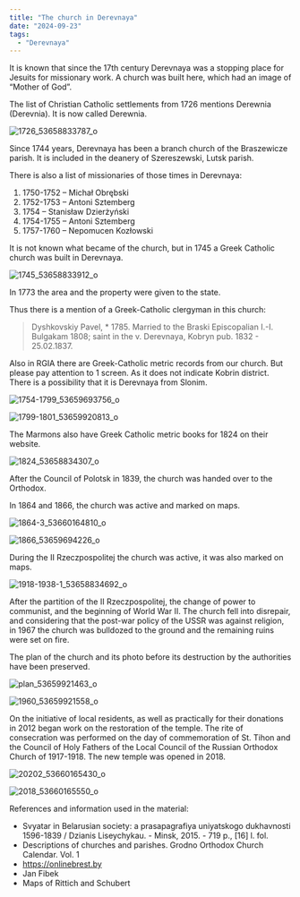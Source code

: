 ```yaml
---
title: "The church in Derevnaya"
date: "2024-09-23"
tags:
  - "Derevnaya"
---
```


It is known that since the 17th century Derevnaya was a stopping place for Jesuits for missionary work. A church was built here, which had an image of “Mother of God”.

The list of Christian Catholic settlements from 1726 mentions Derewnia (Derevnia). It is now called Derewnia.

![1726_53658833787_o](https://github.com/escfrpls/drochiczynpoleski/assets/125834172/d77e0bbf-ef4a-411c-8871-17c01fcdd432)

Since 1744 years, Derevnaya has been a branch church of the Braszewicze parish. It is included in the deanery of Szereszewski, Lutsk parish.

There is also a list of missionaries of those times in Derevnaya:

1. 1750-1752 – Michał Obrębski
2. 1752-1753 – Antoni Sztemberg
3. 1754 – Stanisław Dzierżyński
4. 1754-1755 – Antoni Sztemberg
5. 1757-1760 – Nepomucen Kozłowski

It is not known what became of the church, but in 1745 a Greek Catholic church was built in Derevnaya.

![1745_53658833912_o](https://github.com/escfrpls/drochiczynpoleski/assets/125834172/3e12b80c-4d0d-48f9-bb4f-0baee1577ad1)

In 1773 the area and the property were given to the state.

Thus there is a mention of a Greek-Catholic clergyman in this church:

> Dyshkovskiy Pavel, * 1785. Married to the Braski Episcopalian I.-I. Bulgakam 1808; saint in the v. Derevnaya, Kobryn pub. 1832 - 25.02.1837.

Also in RGIA there are Greek-Catholic metric records from our church. But please pay attention to 1 screen. As it does not indicate Kobrin district. There is a possibility that it is Derevnaya from Slonim.

![1754-1799_53659693756_o](https://github.com/escfrpls/drochiczynpoleski/assets/125834172/a84ada97-d08e-4daa-a913-bfab4c3c5e98)

![1799-1801_53659920813_o](https://github.com/escfrpls/drochiczynpoleski/assets/125834172/628f78ea-7afa-48a6-912c-f8c44f65a624)

The Marmons also have Greek Catholic metric books for 1824 on their website.

![1824_53658834307_o](https://github.com/escfrpls/drochiczynpoleski/assets/125834172/329df23a-54db-43b4-9ce4-bf3ae0c79d6a)

After the Council of Polotsk in 1839, the church was handed over to the Orthodox.

In 1864 and 1866, the church was active and marked on maps.

![1864-3_53660164810_o](https://github.com/escfrpls/drochiczynpoleski/assets/125834172/0700dbb6-9e78-4f15-bb7b-12b7216c17ca)

![1866_53659694226_o](https://github.com/escfrpls/drochiczynpoleski/assets/125834172/66ac7ea7-f8e2-4133-b116-56e3e90b974e)

During the II Rzeczpospolitej the church was active, it was also marked on maps.

![1918-1938-1_53658834692_o](https://github.com/escfrpls/drochiczynpoleski/assets/125834172/a6a45956-98bd-4276-8b78-91cde7f9e302)

After the partition of the II Rzeczpospolitej, the change of power to communist, and the beginning of World War II. The church fell into disrepair, and considering that the post-war policy of the USSR was against religion, in 1967 the church was bulldozed to the ground and the remaining ruins were set on fire.

The plan of the church and its photo before its destruction by the authorities have been preserved.

![plan_53659921463_o](https://github.com/escfrpls/drochiczynpoleski/assets/125834172/52c5351e-7d38-480d-88e5-eff8477fde4b)

![1960_53659921558_o](https://github.com/escfrpls/drochiczynpoleski/assets/125834172/613c2d66-722f-416c-baf5-6772115904a2)

On the initiative of local residents, as well as practically for their donations in 2012 began work on the restoration of the temple. The rite of consecration was performed on the day of commemoration of St. Tihon and the Council of Holy Fathers of the Local Council of the Russian Orthodox Church of 1917-1918. The new temple was opened in 2018.

![20202_53660165430_o](https://github.com/escfrpls/drochiczynpoleski/assets/125834172/6f2caad7-c85b-43a0-aefc-cb33d3874070)

![2018_53660165550_o](https://github.com/escfrpls/drochiczynpoleski/assets/125834172/49e48f3e-9cce-4b65-9952-344d38469a95)

References and information used in the material:

- Svyatar in Belarusian society: a prasapagrafiya uniyatskogo dukhavnosti 1596-1839 / Dzianis Liseychykau. - Minsk, 2015. - 719 p., \[16\] l. fol.
- Descriptions of churches and parishes. Grodno Orthodox Church Calendar. Vol. 1
- https://onlinebrest.by
- Jan Fibek
- Maps of Rittich and Schubert
